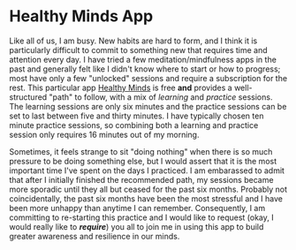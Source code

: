 # Healthy Minds App

Like all of us, I am busy.  New habits are hard to form, and I think it is particularly difficult to commit to something new that requires time and attention every day.  I have tried a few meditation/mindfulness apps in the past and generally felt like I didn't know where to start or how to progress; most have only a few "unlocked" sessions and require a subscription for the rest. This particular app [Healthy Minds](https://hminnovations.org/meditation-app) is free **and** provides a well-structured "path" to follow, with a mix of _learning_ and _practice_ sessions.  The learning sessions are only six minutes and the practice sessions can be set to last between five and thirty minutes.  I have typically chosen ten minute practice sessions, so combining both a learning and practice session only requires 16 minutes out of my morning.

Sometimes, it feels strange to sit "doing nothing" when there is so much pressure to be doing something else, but I would assert that it is the most important time I've spent on the days I practiced.  I am embarassed to admit that after I initially finished the recommended path, my sessions became more sporadic until they all but ceased for the past six months.  Probably not coincidentally, the past six months have been the most stressful and I have been more unhappy than anytime I can remember.  Consequently, I am committing to re-starting this practice and I would like to request (okay, I would really like to ***require***) you all to join me in using this app to build greater awareness and resilience in our minds.
